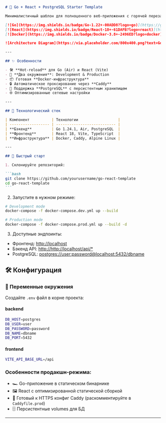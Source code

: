 ````markdown
# 🚀 Go + React + PostgreSQL Starter Template

Минималистичный шаблон для полноценного веб-приложения с горячей перезагрузкой, проксированием и готовой инфраструктурой.

[![Go](https://img.shields.io/badge/Go-1.22+-00ADD8?logo=go)](https://golang.org/)
[![React](https://img.shields.io/badge/React-18+-61DAFB?logo=react)](https://react.dev/)
[![Docker](https://img.shields.io/badge/Docker-3.8+-2496ED?logo=docker)](https://www.docker.com/)

![Architecture Diagram](https://via.placeholder.com/800x400.png?text=Go+➔+React+➔+PostgreSQL+%7C+Caddy+as+reverse+proxy)

---

## ✨ Особенности

- 🛠 **Hot-reload** для Go (Air) и React (Vite)
- 🔄 **Два окружения**: Development & Production
- 📦 Готовая **Docker-инфраструктура**
- 🔒 Автоматическое проксирование через **Caddy**
- 🐘 Поддержка **PostgreSQL** с персистентным хранилищем
- 🌐 Оптимизированные сетевые настройки

---

## 🧰 Технологический стек

| Компонент          | Технологии                  |
| ------------------ | --------------------------- |
| **Бэкенд**         | Go 1.24.1, Air, PostgreSQL  |
| **Фронтенд**       | React 18, Vite, TypeScript  |
| **Инфраструктура** | Docker, Caddy, Alpine Linux |

---

## 🚀 Быстрый старт

1. Склонируйте репозиторий:

```bash
git clone https://github.com/yourusername/go-react-template
cd go-react-template
```
````

2. Запустите в нужном режиме:

```bash
# Development mode
docker-compose -f docker-compose.dev.yml up --build

# Production mode
docker-compose -f docker-compose.prod.yml up --build -d
```

3. Доступные эндпоинты:

- Фронтенд: [http://localhost](http://localhost)
- Бэкенд API: [http://http://localhost/api/\*](http://localhost/api/*)
- PostgreSQL: [postgres://user:password@localhost:5432/dbname](postgres://user:password@localhost:5432/dbname)

## 🛠 Конфигурация

### 🔧 Переменные окружения

Создайте `.env` файл в корне проекта:

#### backend

```bash
DB_HOST=postgres
DB_USER=user
DB_PASSWORD=password
DB_NAME=dbname
DB_PORT=5432
```

#### frontend

```bash
VITE_API_BASE_URL=/api
```

### Особенности продакшн-режима:

- 🏎️ Go-приложение в статическом бинарнике
- 🖼️ React с оптимизированной статической сборкой
- 🔐 Готовый к HTTPS конфиг Caddy (раскомментируйте в `Caddyfile.prod`)
- 🗄️ Персистентные volumes для БД

---

```

```

